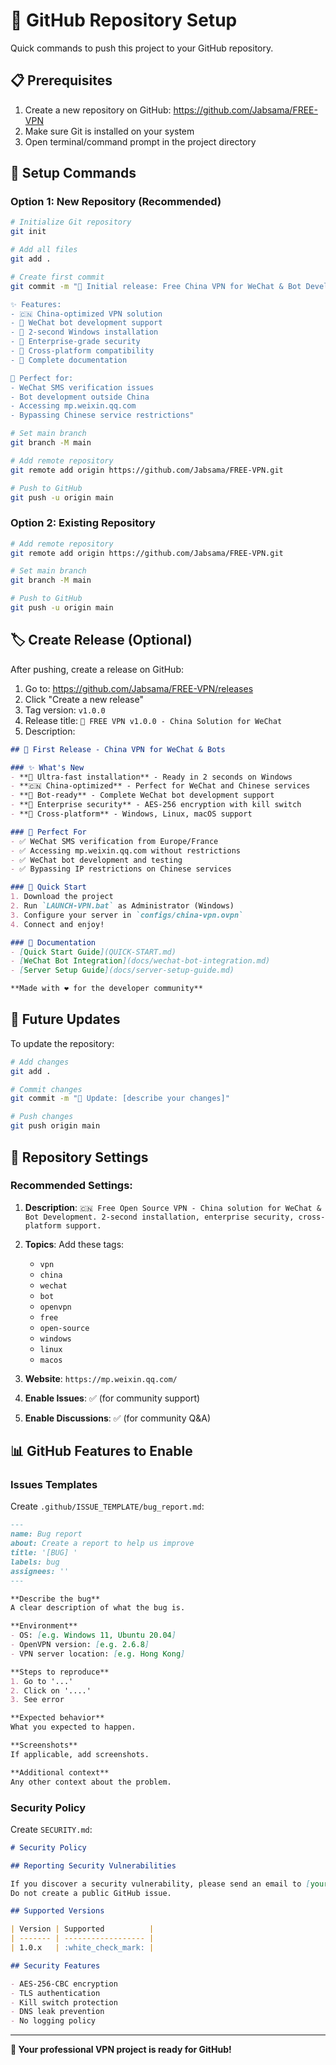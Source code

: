 # 🚀 GitHub Repository Setup

Quick commands to push this project to your GitHub repository.

## 📋 Prerequisites

1. Create a new repository on GitHub: https://github.com/Jabsama/FREE-VPN
2. Make sure Git is installed on your system
3. Open terminal/command prompt in the project directory

## 🔧 Setup Commands

### Option 1: New Repository (Recommended)
```bash
# Initialize Git repository
git init

# Add all files
git add .

# Create first commit
git commit -m "🎉 Initial release: Free China VPN for WeChat & Bot Development

✨ Features:
- 🇨🇳 China-optimized VPN solution
- 🤖 WeChat bot development support  
- 🚀 2-second Windows installation
- 🔐 Enterprise-grade security
- 📱 Cross-platform compatibility
- 📖 Complete documentation

🎯 Perfect for:
- WeChat SMS verification issues
- Bot development outside China
- Accessing mp.weixin.qq.com
- Bypassing Chinese service restrictions"

# Set main branch
git branch -M main

# Add remote repository
git remote add origin https://github.com/Jabsama/FREE-VPN.git

# Push to GitHub
git push -u origin main
```

### Option 2: Existing Repository
```bash
# Add remote repository
git remote add origin https://github.com/Jabsama/FREE-VPN.git

# Set main branch
git branch -M main

# Push to GitHub
git push -u origin main
```

## 🏷️ Create Release (Optional)

After pushing, create a release on GitHub:

1. Go to: https://github.com/Jabsama/FREE-VPN/releases
2. Click "Create a new release"
3. Tag version: `v1.0.0`
4. Release title: `🚀 FREE VPN v1.0.0 - China Solution for WeChat`
5. Description:
```markdown
## 🎉 First Release - China VPN for WeChat & Bots

### ✨ What's New
- **🚀 Ultra-fast installation** - Ready in 2 seconds on Windows
- **🇨🇳 China-optimized** - Perfect for WeChat and Chinese services
- **🤖 Bot-ready** - Complete WeChat bot development support
- **🔐 Enterprise security** - AES-256 encryption with kill switch
- **📱 Cross-platform** - Windows, Linux, macOS support

### 🎯 Perfect For
- ✅ WeChat SMS verification from Europe/France
- ✅ Accessing mp.weixin.qq.com without restrictions  
- ✅ WeChat bot development and testing
- ✅ Bypassing IP restrictions on Chinese services

### 🚀 Quick Start
1. Download the project
2. Run `LAUNCH-VPN.bat` as Administrator (Windows)
3. Configure your server in `configs/china-vpn.ovpn`
4. Connect and enjoy!

### 📖 Documentation
- [Quick Start Guide](QUICK-START.md)
- [WeChat Bot Integration](docs/wechat-bot-integration.md)
- [Server Setup Guide](docs/server-setup-guide.md)

**Made with ❤️ for the developer community**
```

## 🔄 Future Updates

To update the repository:
```bash
# Add changes
git add .

# Commit changes
git commit -m "📝 Update: [describe your changes]"

# Push changes
git push origin main
```

## 🌟 Repository Settings

### Recommended Settings:
1. **Description**: `🇨🇳 Free Open Source VPN - China solution for WeChat & Bot Development. 2-second installation, enterprise security, cross-platform support.`

2. **Topics**: Add these tags:
   - `vpn`
   - `china`
   - `wechat`
   - `bot`
   - `openvpn`
   - `free`
   - `open-source`
   - `windows`
   - `linux`
   - `macos`

3. **Website**: `https://mp.weixin.qq.com/`

4. **Enable Issues**: ✅ (for community support)

5. **Enable Discussions**: ✅ (for community Q&A)

## 📊 GitHub Features to Enable

### Issues Templates
Create `.github/ISSUE_TEMPLATE/bug_report.md`:
```markdown
---
name: Bug report
about: Create a report to help us improve
title: '[BUG] '
labels: bug
assignees: ''
---

**Describe the bug**
A clear description of what the bug is.

**Environment**
- OS: [e.g. Windows 11, Ubuntu 20.04]
- OpenVPN version: [e.g. 2.6.8]
- VPN server location: [e.g. Hong Kong]

**Steps to reproduce**
1. Go to '...'
2. Click on '....'
3. See error

**Expected behavior**
What you expected to happen.

**Screenshots**
If applicable, add screenshots.

**Additional context**
Any other context about the problem.
```

### Security Policy
Create `SECURITY.md`:
```markdown
# Security Policy

## Reporting Security Vulnerabilities

If you discover a security vulnerability, please send an email to [your-email]. 
Do not create a public GitHub issue.

## Supported Versions

| Version | Supported          |
| ------- | ------------------ |
| 1.0.x   | :white_check_mark: |

## Security Features

- AES-256-CBC encryption
- TLS authentication
- Kill switch protection
- DNS leak prevention
- No logging policy
```

---

**🎉 Your professional VPN project is ready for GitHub!**
